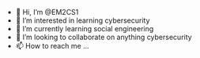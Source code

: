 - 👋 Hi, I’m @EM2CS1
- 👀 I’m interested in learning cybersecurity
- 🌱 I’m currently learning social engineering
- 💞️ I’m looking to collaborate on anything cybersecurity
- 📫 How to reach me ...

<!---
EM2CS1/EM2CS1 is a ✨ special ✨ repository because its `README.md` (this file) appears on your GitHub profile.
You can click the Preview link to take a look at your changes.
--->
